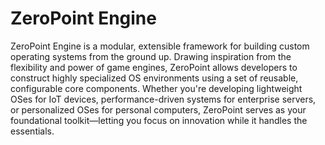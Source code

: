 # ZeroPoint Engine

ZeroPoint Engine is a modular, extensible framework for building custom operating systems from the ground up. Drawing inspiration from the flexibility and power of game engines, ZeroPoint allows developers to construct highly specialized OS environments using a set of reusable, configurable core components. Whether you're developing lightweight OSes for IoT devices, performance-driven systems for enterprise servers, or personalized OSes for personal computers, ZeroPoint serves as your foundational toolkit—letting you focus on innovation while it handles the essentials.